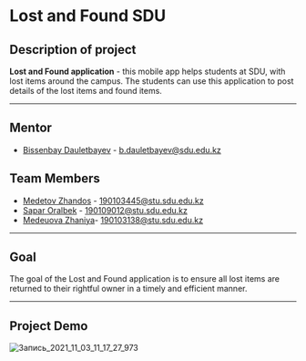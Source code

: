 # Lost and Found SDU

## Description of project

**Lost and Found application** - this mobile app helps students at SDU, with lost items around the campus. The students can use this application to post details of the           lost items and found items.

---
## Mentor
* [Bissenbay Dauletbayev](https://github.com/bissenbay) - b.dauletbayev@sdu.edu.kz


## Team Members
* [Medetov Zhandos](https://github.com/zhandosmd) - 190103445@stu.sdu.edu.kz 
* [Sapar Oralbek](https://github.com/Or4lbek)   - 190109012@stu.sdu.edu.kz 
* [Medeuova Zhaniya](https://github.com/Medeu-z)- 190103138@stu.sdu.edu.kz
---

## Goal

The goal of the Lost and Found application is to ensure all lost items are returned to their rightful owner in a timely and efficient manner.

---

## Project Demo

![Запись_2021_11_03_11_17_27_973](https://user-images.githubusercontent.com/72996538/140013375-ed096b64-a4cc-48d3-a12d-55e23d293246.gif)

